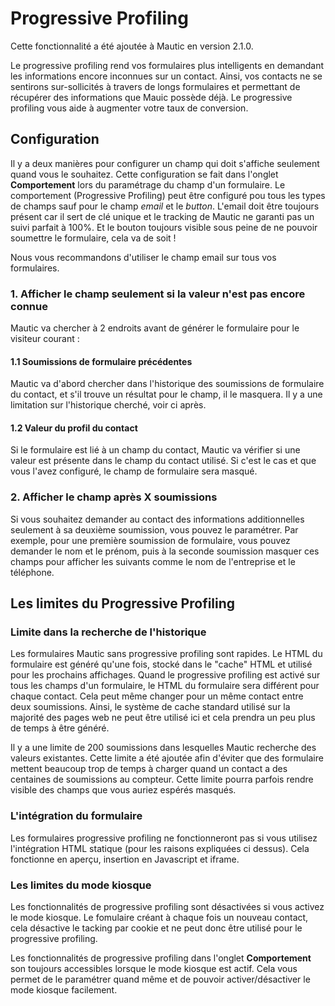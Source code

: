# Progressive Profiling

Cette fonctionnalité a été ajoutée à Mautic en version 2.1.0.

Le progressive profiling rend vos formulaires plus intelligents en demandant les informations encore inconnues sur un contact. Ainsi, vos contacts ne se sentirons sur-sollicités à travers de longs formulaires et permettant de récupérer des informations que Mauic possède déjà. Le progressive profiling vous aide à augmenter votre taux de conversion.

## Configuration

Il y a deux manières pour configurer un champ qui doit s'affiche seulement quand vous le souhaitez. Cette configuration se fait dans l'onglet __Comportement__ lors du paramétrage du champ d'un formulaire. Le comportement (Progressive Profiling) peut être configuré pou tous les types de champs sauf pour le champ _email_ et le _button_. L'email doit être toujours présent car il sert de clé unique et le tracking de Mautic ne garanti pas un suivi parfait à 100%. Et le bouton toujours visible sous peine de ne pouvoir soumettre le formulaire, cela va de soit !

Nous vous recommandons d'utiliser le champ email sur tous vos formulaires.

### 1. Afficher le champ seulement si la valeur n'est pas encore connue

Mautic va chercher à 2 endroits avant de générer le formulaire pour le visiteur courant :

#### 1.1 Soumissions de formulaire précédentes

Mautic va d'abord chercher dans l'historique des soumissions de formulaire du contact, et s'il trouve un résultat pour le champ, il le masquera. Il y a une limitation sur l'historique cherché, voir ci après.

#### 1.2 Valeur du profil du contact

Si le formulaire est lié à un champ du contact, Mautic va vérifier si une valeur est présente dans le champ du contact utilisé. Si c'est le cas et que vous l'avez configuré, le champ de formulaire sera masqué.

### 2. Afficher le champ après X soumissions

Si vous souhaitez demander au contact des informations additionnelles seulement à sa deuxième soumission, vous pouvez le paramétrer. Par exemple, pour une première soumission de formulaire, vous pouvez demander le nom et le prénom, puis à la seconde soumission masquer ces champs pour afficher les suivants comme le nom de l'entreprise et le téléphone.

## Les limites du Progressive Profiling

### Limite dans la recherche de l'historique

Les formulaires Mautic sans progressive profiling sont rapides. Le HTML du formulaire est généré qu'une fois, stocké dans le "cache" HTML et utilisé pour les prochains affichages. Quand le progressive profiling est activé sur tous les champs d'un formulaire, le HTML du formulaire sera différent pour chaque contact. Cela peut même changer pour un même contact entre deux soumissions. Ainsi, le système de cache standard utilisé sur la majorité des pages web ne peut être utilisé ici et cela prendra un peu plus de temps à être généré.

Il y a une limite de 200 soumissions dans lesquelles Mautic recherche des valeurs existantes. Cette limite a été ajoutée afin d'éviter que des formulaire mettent beaucoup trop de temps à charger quand un contact a des centaines de soumissions au compteur. Cette limite pourra parfois rendre visible des champs que vous auriez espérés masqués.

### L'intégration du formulaire

Les formulaires progressive profiling ne fonctionneront pas si vous utilisez l'intégration HTML statique (pour les raisons expliquées ci dessus). Cela fonctionne en aperçu, insertion en Javascript et iframe.

### Les limites du mode kiosque

Les fonctionnalités de progressive profiling sont désactivées si vous activez le mode kiosque. Le fomulaire créant à chaque fois un nouveau contact, cela désactive le tacking par cookie et ne peut donc être utilisé pour le progressive profiling.

Les fonctionnalités de progressive profiling dans l'onglet __Comportement__ son toujours accessibles lorsque le mode kiosque est actif. Cela vous permet de le paramétrer quand même et de pouvoir activer/désactiver le mode kiosque facilement.
